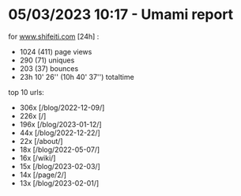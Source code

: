 # 05/03/2023 10:17 - Umami report
for www.shifeiti.com [24h] :

 - 1024 (411) page views
 - 290 (71) uniques
 - 203 (37) bounces
 - 23h 10' 26'' (10h 40' 37'') totaltime


top 10 urls:
 - 306x [/blog/2022-12-09/]
 - 226x [/]
 - 196x [/blog/2023-01-12/]
 - 44x [/blog/2022-12-22/]
 - 22x [/about/]
 - 18x [/blog/2022-05-07/]
 - 16x [/wiki/]
 - 15x [/blog/2023-02-03/]
 - 14x [/page/2/]
 - 13x [/blog/2023-02-01/]


